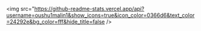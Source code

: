 <img src="https://github-readme-stats.vercel.app/api?username=oushu1malin1&show_icons=true&icon_color=0366d6&text_color=24292e&bg_color=fff&hide_title=false />
